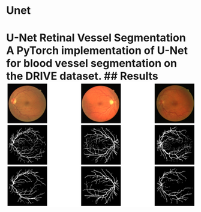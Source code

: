 # Unet
# U-Net Retinal Vessel Segmentation  A PyTorch implementation of U-Net for blood vessel segmentation on the DRIVE dataset.  ## Results ![Prediction Example](https://raw.githubusercontent.com/Alexxxxxxxxxxxxy/Unet/main/example.png "Example Segmentation Output") 
